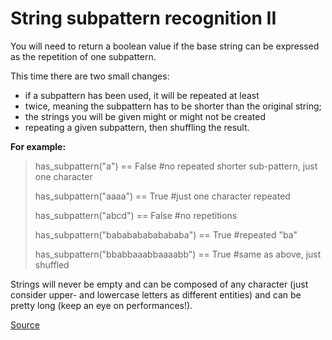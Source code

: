# String subpattern recognition II

You will need to return a boolean value if the base string can
be expressed as the repetition of one subpattern.

This time there are two small changes:

*   if a subpattern has been used, it will be repeated at least
* twice, meaning the subpattern has to be shorter than the original string;
*   the strings you will be given might or might not be created
* repeating a given subpattern, then shuffling the result.

**For example:**
<!-- markdownlint-disable MD013 -->
> has_subpattern("a") == False #no repeated shorter sub-pattern, just one character
>
> has_subpattern("aaaa") == True #just one character repeated
>
> has_subpattern("abcd") == False #no repetitions
>
> has_subpattern("babababababababa") == True #repeated "ba"
>
> has_subpattern("bbabbaaabbaaaabb") == True #same as above, just shuffled
<!-- markdownlint-enable MD013 -->

Strings will never be empty and can be composed of any character
(just consider upper- and lowercase letters as different entities) and
can be pretty long (keep an eye on performances!).

[Source](https://www.codewars.com/kata/5a4a391ad8e145cdee0000c4)
